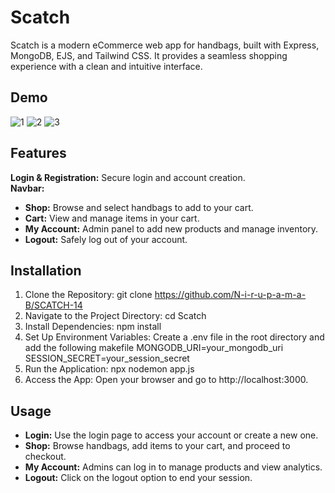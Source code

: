 # Scatch
Scatch is a modern eCommerce web app for handbags, built with Express, MongoDB, EJS, and Tailwind CSS. It provides a seamless shopping experience with a clean and intuitive interface.
## Demo
![1](https://github.com/user-attachments/assets/6bbbf38d-7103-46b6-9f4a-5d16c817459b)
![2](https://github.com/user-attachments/assets/50509acc-9da2-404d-8327-9c79b6441aa7)
![3](https://github.com/user-attachments/assets/6eb4b108-d263-46dc-872f-9a6adb8d56e0)

## Features
**Login & Registration:** Secure login and account creation.<br>
**Navbar:**
- **Shop:** Browse and select handbags to add to your cart.
- **Cart:** View and manage items in your cart.
- **My Account:** Admin panel to add new products and manage inventory.
- **Logout:** Safely log out of your account.

## Installation
1. Clone the Repository:
git clone https://github.com/N-i-r-u-p-a-m-a-B/SCATCH-14
2. Navigate to the Project Directory:
   cd Scatch
3. Install Dependencies:
npm install
4. Set Up Environment Variables:
Create a .env file in the root directory and add the following
makefile
MONGODB_URI=your_mongodb_uri<br>
SESSION_SECRET=your_session_secret
5. Run the Application:
npx nodemon app.js
6. Access the App:
Open your browser and go to http://localhost:3000.

## Usage
- **Login:** Use the login page to access your account or create a new one.
- **Shop:** Browse handbags, add items to your cart, and proceed to checkout.
- **My Account:** Admins can log in to manage products and view analytics.
- **Logout:** Click on the logout option to end your session.



